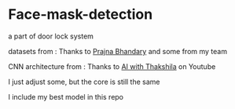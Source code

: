 # Face-mask-detection
a part of door lock system

datasets from : Thanks to [Prajna Bhandary](https://github.com/prajnasb/observations/tree/master/experiements/data) and some from my team

CNN architecture from : Thanks to [AI with Thakshila](https://www.youtube.com/watch?v=d3DJqucOq4g) on Youtube

I just adjust some, but the core is still the same

I include my best model in this repo
